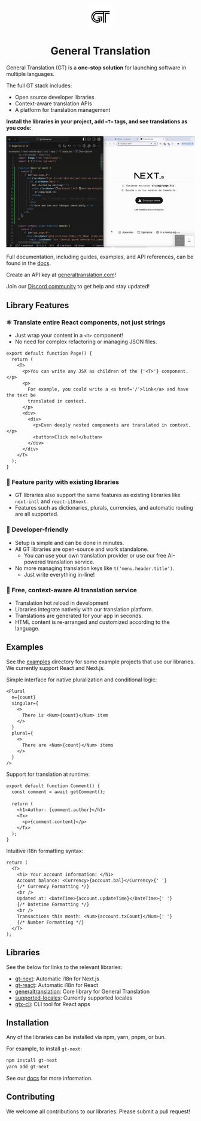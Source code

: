 <div align="center">
  <a href="https://generaltranslation.com" target="_blank">
    <img src="./apps/docs/public/gt-logo-light.svg" alt="General Translation, Inc." width="64" height="64">
  </a>
</div>

<div align="center">

# General Translation

</div>

General Translation (GT) is a **one-stop solution** for launching software in multiple languages.

The full GT stack includes:

- Open source developer libraries
- Context-aware translation APIs
- A platform for translation management

**Install the libraries in your project, add `<T>` tags, and see translations as you code:**

![Demo](./docs/public/live_translations.gif)

Full documentation, including guides, examples, and API references, can be found in the [docs](https://generaltranslation.com/docs).

Create an API key at [generaltranslation.com](https://generaltranslation.com)!

Join our [Discord community](https://discord.gg/W99K6fchSu) to get help and stay updated!

## Library Features

### ⚛️ Translate entire React components, not just strings

- Just wrap your content in a `<T>` component!
- No need for complex refactoring or managing JSON files.

```tsx
export default function Page() {
  return (
    <T>
      <p>You can write any JSX as children of the {'<T>'} component.</p>
      <p>
        For example, you could write a <a href='/'>link</a> and have the text be
        translated in context.
      </p>
      <div>
        <div>
          <p>Even deeply nested components are translated in context.</p>
          <button>Click me!</button>
        </div>
      </div>
    </T>
  );
}
```

### 🔎 Feature parity with existing libraries

- GT libraries also support the same features as existing libraries like `next-intl` and `react-i18next`.
- Features such as dictionaries, plurals, currencies, and automatic routing are all supported.

### 🔧 Developer-friendly

- Setup is simple and can be done in minutes.
- All GT libraries are open-source and work standalone.
  - You can use your own translation provider or use our free AI-powered translation service.
- No more managing translation keys like `t('menu.header.title')`.
  - Just write everything in-line!

### 🧠 Free, context-aware AI translation service

- Translation hot reload in development
- Libraries integrate natively with our translation platform.
- Translations are generated for your app in seconds.
- HTML content is re-arranged and customized according to the language.

## Examples

See the [examples](examples) directory for some example projects that use our libraries. We currently support React and Next.js.

Simple interface for native pluralization and conditional logic:

```tsx
<Plural
  n={count}
  singular={
    <>
      There is <Num>{count}</Num> item
    </>
  }
  plural={
    <>
      There are <Num>{count}</Num> items
    </>
  }
/>
```

Support for translation at runtime:

```tsx
export default function Comment() {
  const comment = await getComment();

  return (
    <h1>Author: {comment.author}</h1>
    <Tx>
      <p>{comment.content}</p>
    </Tx>
  );
}
```

Intuitive i18n formatting syntax:

```tsx
return (
  <T>
    <h1> Your account information: </h1>
    Account balance: <Currency>{account.bal}</Currency>{' '}
    {/* Currency Formatting */}
    <br />
    Updated at: <DateTime>{account.updateTime}</DateTime>{' '}
    {/* Datetime Formatting */}
    <br />
    Transactions this month: <Num>{account.txCount}</Num>{' '}
    {/* Number Formatting */}
  </T>
);
```

## Libraries

See the below for links to the relevant libraries:

- [gt-next](packages/next/README.md): Automatic i18n for Next.js
- [gt-react](packages/react/README.md): Automatic i18n for React
- [generaltranslation](packages/core/README.md): Core library for General Translation
- [supported-locales](packages/supported-locales/README.md): Currently supported locales
- [gtx-cli](packages/cli/README.md): CLI tool for React apps

## Installation

Any of the libraries can be installed via npm, yarn, pnpm, or bun.

For example, to install `gt-next`:

```bash
npm install gt-next
yarn add gt-next
```

See our [docs](https://generaltranslation.com/docs) for more information.

## Contributing

We welcome all contributions to our libraries. Please submit a pull request!
